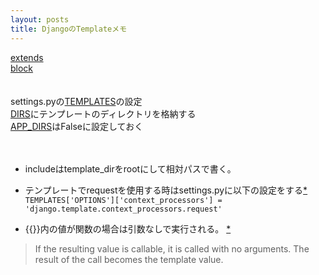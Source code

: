 ```yaml
---
layout: posts
title: DjangoのTemplateメモ 
---
```


[extends](https://docs.djangoproject.com/en/1.7/ref/templates/builtins/#extends)   
[block](https://docs.djangoproject.com/en/1.7/ref/templates/builtins/#block)   
<br>
<br>
settings.pyの[TEMPLATES](https://docs.djangoproject.com/en/1.8/ref/settings/#std:setting-TEMPLATES)の設定    
[DIRS](https://docs.djangoproject.com/en/1.8/ref/settings/#dirs)にテンプレートのディレクトリを格納する     
[APP_DIRS](https://docs.djangoproject.com/en/1.8/ref/settings/#app-dirs)はFalseに設定しておく    
<br>
<br>

* includeはtemplate_dirをrootにして相対パスで書く。     

* テンプレートでrequestを使用する時はsettings.pyに以下の設定をする[*](https://docs.djangoproject.com/en/1.8/ref/templates/api/#django-template-context-processors-request)    
```TEMPLATES['OPTIONS']['context_processors'] = 'django.template.context_processors.request' ```

* \{\{\}\}内の値が関数の場合は引数なしで実行される。 [*](https://docs.djangoproject.com/en/dev/topics/templates/#variables)
>If the resulting value is callable, it is called with no arguments. The result of the call becomes the template value.
